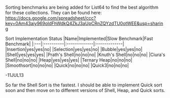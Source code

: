 Sorting benchmarks are being added for List64 to find the best algorithm for these collections. They can be found here: https://docs.google.com/spreadsheet/ccc?key=0Am43aiy969oldFhWdkQ4ZkJ3aUpCRnZQYzdTU0otWEE&usp=sharing

Sort Implementation Status
|Name|Implemented|Slow Benchmark|Fast Benchmark|
|:---|:----------|:-------------|:-------------|
|Insertion|yes|yes|no|
|Selection|yes|yes|no|
|Bubble|yes|yes|no|
|Shell|yes|yes|yes|
|Prath's Shell|no|no|no|
|Knuth's Shell|no|no|no|
|Ciura's Shell|no|no|no|
|Heap|yes|yes|yes|
|Ternary Heap|no|no|no|
|Smoothsort|no|no|no|
|Quick|no|no|no|
|Quick3|no|no|no|



-11JUL13

So far the Shell Sort is the fastest. I should be able to implement Quick sort soon and then move on to different versions of Shell, Heap, and Quick sorts.